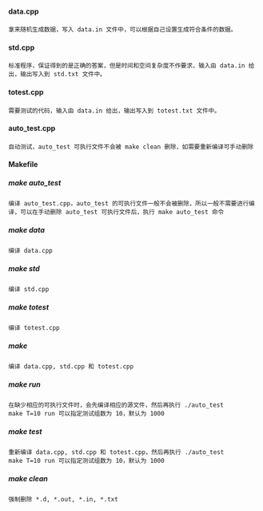 #### data.cpp

```
拿来随机生成数据，写入 data.in 文件中，可以根据自己设置生成符合条件的数据。
```

#### std.cpp

```
标准程序，保证得到的是正确的答案，但是时间和空间复杂度不作要求，输入由 data.in 给出，输出写入到 std.txt 文件中。
```

#### totest.cpp

```
需要测试的代码，输入由 data.in 给出，输出写入到 totest.txt 文件中。
```

#### auto_test.cpp

```
自动测试，auto_test 可执行文件不会被 make clean 删除，如需要重新编译可手动删除
```

#### Makefile
##### make auto_test
	编译 auto_test.cpp，auto_test 的可执行文件一般不会被删除，所以一般不需要进行编译，可以在手动删除 auto_test 可执行文件后，执行 make auto_test 命令
##### make data
	编译 data.cpp
##### make std
	编译 std.cpp
##### make totest
	编译 totest.cpp
##### make
	编译 data.cpp, std.cpp 和 totest.cpp
##### make run
	在缺少相应的可执行文件时，会先编译相应的源文件，然后再执行 ./auto_test
	make T=10 run 可以指定测试组数为 10，默认为 1000
##### make test
	重新编译 data.cpp, std.cpp 和 totest.cpp，然后再执行 ./auto_test
	make T=10 run 可以指定测试组数为 10，默认为 1000
##### make clean
	强制删除 *.d, *.out, *.in, *.txt

